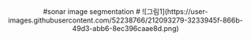 <div align="center">
#sonar image segmentation
#
![그림1](https://user-images.githubusercontent.com/52238766/212093279-3233945f-866b-49d3-abb6-8ec396caae8d.png)
</>
